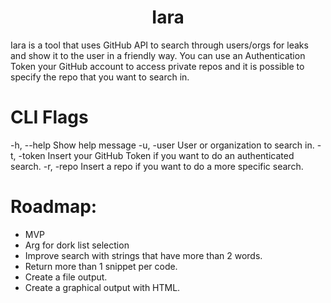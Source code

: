 <p align="center">
</p>
<h1 align="center">
  Iara
</h1>
<p>
Iara is a tool that uses GitHub API to search through users/orgs for leaks and show it to the user in a friendly way. You can use an Authentication Token your GitHub account to access private repos and it is possible to specify the repo that you want to search in.
</p>

<h1>CLI Flags</h1>

  -h, --help Show help message
  -u, -user User or organization to search in.
  -t, -token Insert your GitHub Token if you want to do an authenticated search.
  -r, -repo Insert a repo if you want to do a more specific search.

<h1>Roadmap:</h1>

- MVP 
- Arg for dork list selection
- Improve search with strings that have more than 2 words.
- Return more than 1 snippet per code.
- Create a file output.
- Create a graphical output with HTML.
